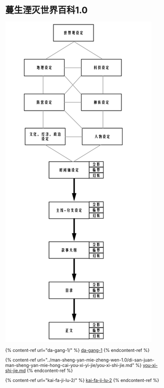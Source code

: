 # 蔓生湮灭世界百科1.0

![](<../.gitbook/assets/image (2).png>)

{% content-ref url="da-gang-1/" %}
[da-gang-1](da-gang-1/)
{% endcontent-ref %}

{% content-ref url="../man-sheng-yan-mie-zheng-wen-1.0/di-san-juan-man-sheng-yan-mie-hong-cai-you-xi-yi-jie/you-xi-shi-jie.md" %}
[you-xi-shi-jie.md](../man-sheng-yan-mie-zheng-wen-1.0/di-san-juan-man-sheng-yan-mie-hong-cai-you-xi-yi-jie/you-xi-shi-jie.md)
{% endcontent-ref %}

{% content-ref url="kai-fa-ji-lu-2/" %}
[kai-fa-ji-lu-2](kai-fa-ji-lu-2/)
{% endcontent-ref %}
